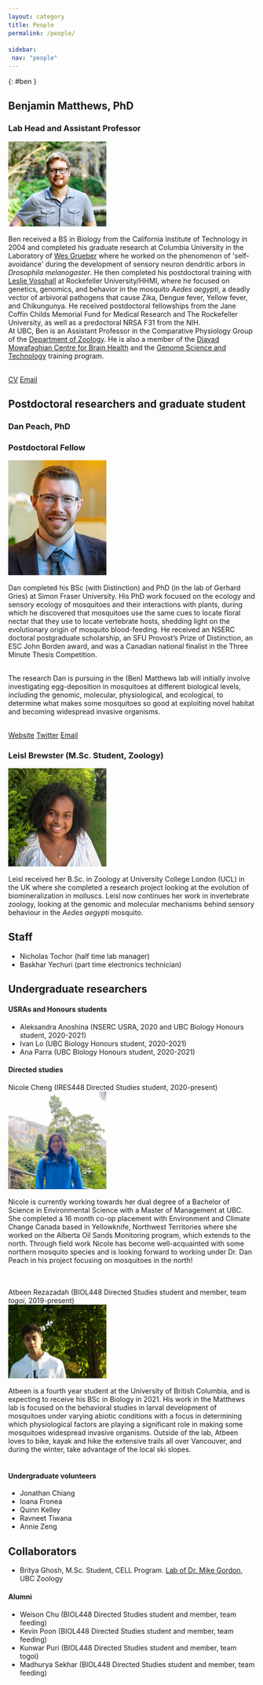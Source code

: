 ```yaml
---
layout: category
title: People
permalink: /people/

sidebar:
 nav: "people"
---
```


{: #ben }

## Benjamin Matthews, PhD
### Lab Head and Assistant Professor

<img class="align-left" src="/assets/images/Ben_1_cropped_0.jpg" width="200" caption="photo, Sylvia Herrera">

Ben received a BS in Biology from the California Institute of Technology in 2004 and completed his graduate research at Columbia University in the Laboratory of [Wes Grueber](https://grueberlab.neuroscience.columbia.edu) where he worked on the phenomenon of 'self-avoidance' during the development of sensory neuron dendritic arbors in *Drosophila melanogaster*. He then completed his postdoctoral training with [Leslie Vosshall](https://www.rockefeller.edu/research/2355-vosshall-laboratory/) at Rockefeller University/HHMI, where he focused on genetics, genomics, and behavior in the mosquito *Aedes aegypti*, a deadly vector of arbivoral pathogens that cause Zika, Dengue fever, Yellow fever, and Chikungunya. He received postdoctoral fellowships from the Jane Coffin Childs Memorial Fund for Medical Research and The Rockefeller University, as well as a predoctoral NRSA F31 from the NIH.<br/>
At UBC, Ben is an Assistant Professor in the Comparative Physiology Group of the [Department of Zoology](https://www.zoology.ubc.ca). He is also a member of the [Djavad Mowafaghian Centre for Brain Health](https://www.centreforbrainhealth.ca) and the [Genome Science and Technology](https://www.gsat.ubc.ca) training program. 
<br/><br/>

[CV](/assets/pdf/BenMatthews_CV_20190628.pdf)
[Email](mailto:ben.matthews@zoology.ubc.ca)

## Postdoctoral researchers and graduate student
### Dan Peach, PhD
### Postdoctoral Fellow

<img class="align-left" src="/assets/images/danpeach.jpg" width="200">

Dan completed his BSc (with Distinction) and PhD (in the lab of Gerhard Gries) at Simon Fraser University. His PhD work focused on the ecology and sensory ecology of mosquitoes and their interactions with plants, during which he discovered that mosquitoes use the same cues to locate floral nectar that they use to locate vertebrate hosts, shedding light on the evolutionary origin of mosquito blood-feeding. He received an NSERC doctoral postgraduate scholarship, an SFU Provost’s Prize of Distinction, an ESC John Borden award, and was a Canadian national finalist in the Three Minute Thesis Competition.
<br/><br/>

The research Dan is pursuing in the (Ben) Matthews lab will initially involve investigating egg-deposition in mosquitoes at different biological levels, including the genomic, molecular, physiological, and ecological, to determine what makes some mosquitoes so good at exploiting novel habitat and becoming widespread invasive organisms.
<br/><br/>

[Website](http://www.danpeach.net)
[Twitter](https://twitter.com/DanPeach3)
[Email](mailto:peach@zoology.ubc.ca)

### Leisl Brewster (M.Sc. Student, Zoology)<br/>

<img class="align-left" src="/assets/images/leislbrewster.jpg" width="200">


Leisl received her B.Sc. in Zoology at University College London (UCL) in the UK where she completed a research project looking at the evolution of biomineralization in molluscs. Leisl now continues her work in invertebrate zoology, looking at the genomic and molecular mechanisms behind sensory behaviour in the <i>Aedes aegypti</i> mosquito.

## Staff
- Nicholas Tochor (half time lab manager)
- Baskhar Yechuri (part time electronics technician)

## Undergraduate researchers

#### USRAs and Honours students
- Aleksandra Anoshina (NSERC USRA, 2020 and UBC Biology Honours student, 2020-2021)
- Ivan Lo (UBC Biology Honours student, 2020-2021)
- Ana Parra (UBC BIology Honours student, 2020-2021)

#### Directed studies
Nicole Cheng (IRES448 Directed Studies student, 2020-present)<br/>
<img class="align-left" src="/assets/images/nicolecheng.jpg" width="200">

Nicole is currently working towards her dual degree of a Bachelor of Science in Environmental Science with a Master of Management at UBC.  She completed a 16 month co-op placement with Environment and Climate Change Canada based in Yellowknife, Northwest Territories where she worked on the Alberta Oil Sands Monitoring program, which extends to the north. Through field work Nicole has become well-acquainted with some northern mosquito species and is looking forward to working under Dr. Dan Peach in his project focusing on mosquitoes in the north!  
<br/><br/>

Atbeen Rezazadah (BIOL448 Directed Studies student and member, team <i>togoi</i>, 2019-present)<br/>
<img class="align-left" src="/assets/images/atbeenrezazadah.jpg" width="200">

Atbeen is a fourth year student at the University of British Columbia, and is expecting to receive his BSc in Biology in 2021. His work in the Matthews lab is focused on the behavioral studies in larval development of mosquitoes under varying abiotic conditions with a focus in determining which physiological factors are playing a significant role in making some mosquitoes widespread invasive organisms. Outside of the lab, Atbeen loves to bike, kayak and hike the extensive trails all over Vancouver, and during the winter, take advantage of the local ski slopes.
<br/><br/>


#### Undergraduate volunteers
- Jonathan Chiang
- Ioana Fronea
- Quinn Kelley
- Ravneet Tiwana
- Annie Zeng


## Collaborators
- Britya Ghosh, M.Sc. Student, CELL Program.  [Lab of Dr. Mike Gordon](https://www.zoology.ubc.ca/~gordon/), UBC Zoology


#### Alumni
- Weison Chu (BIOL448 Directed Studies student and member, team feeding)
- Kevin Poon (BIOL448 Directed Studies student and member, team feeding)
- Kunwar Puri (BIOL448 Directed Studies student and member, team togoi)
- Madhurya Sekhar (BIOL448 Directed Studies student and member, team feeding)

